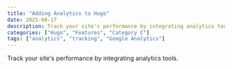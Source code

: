 ```yaml
---
title: "Adding Analytics to Hugo"
date: 2025-08-17
description: Track your site's performance by integrating analytics tools.
categories: ["Hugo", "Features", "Category C"]
tags: ["analytics", "tracking", "Google Analytics"]
---
```


Track your site's performance by integrating analytics tools.
